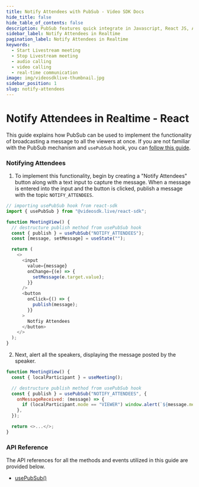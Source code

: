 ```yaml
---
title: Notify Attendees with PubSub - Video SDK Docs
hide_title: false
hide_table_of_contents: false
description: PubSub features quick integrate in Javascript, React JS, Android, IOS, React Native, Flutter with Video SDK to add live video & audio conferencing to your applications.
sidebar_label: Notify Attendees in Realtime
pagination_label: Notify Attendees in Realtime
keywords:
  - Start Livestream meeting
  - Stop Livestream meeting
  - audio calling
  - video calling
  - real-time communication
image: img/videosdklive-thumbnail.jpg
sidebar_position: 1
slug: notify-attendees
---
```


# Notify Attendees in Realtime - React

This guide explains how PubSub can be used to implement the functionality of broadcasting a message to all the viewers at once. If you are not familiar with the PubSub mechanism and `usePubSub` hook, you can [follow this guide](/react/guide/video-and-audio-calling-api-sdk/collaboration-in-meeting/pubsub).


### Notifying Attendees

1. To implement this functionality, begin by creating a "Notify Attendees" button along with a text input to capture the message. When a message is entered into the input and the button is clicked, publish a message with the topic `NOTIFY_ATTENDEES`.

```js
// importing usePubSub hook from react-sdk
import { usePubSub } from "@videosdk.live/react-sdk";

function MeetingView() {
  // destructure publish method from usePubSub hook
  const { publish } = usePubSub("NOTIFY_ATTENDEES");
  const [message, setMessage] = useState("");

  return (
    <>
      <input
        value={message}
        onChange={(e) => {
          setMessage(e.target.value);
        }}
      />
      <button
        onClick={() => {
          publish(message);
        }}
      >
        Notfiy Attendees
      </button>
    </>
  );
}
```

2. Next, alert all the speakers, displaying the message posted by the speaker.

```js
function MeetingView() {
  const { localParticipant } = useMeeting();

  // destructure publish method from usePubSub hook
  const { publish } = usePubSub("NOTIFY_ATTENDEES", {
    onMessageReceived: (message) => {
      if (localParticipant.mode == "VIEWER") window.alert(`${message.message}`);
    },
  });

  return <>...</>;
}
```

### API Reference

The API references for all the methods and events utilized in this guide are provided below.

- [usePubSub()](/react/api/sdk-reference/use-pubsub)
